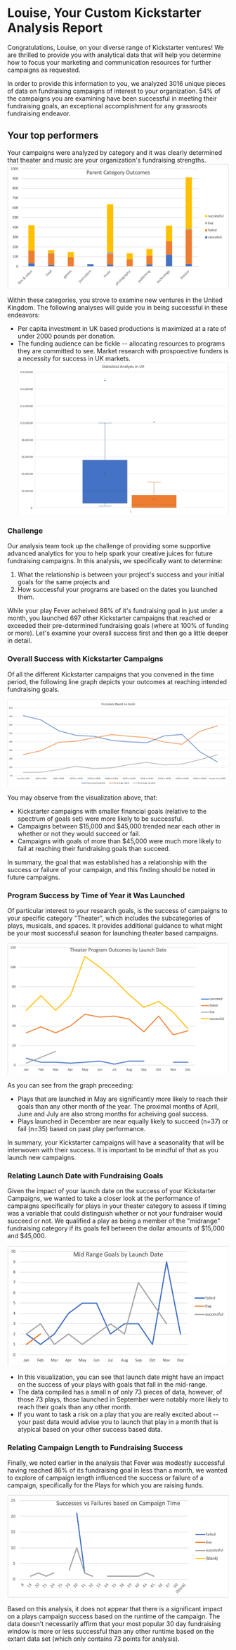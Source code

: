 # Louise, Your Custom Kickstarter Analysis Report

Congratulations, Louise, on your diverse range of Kickstarter ventures! We are thrilled to provide you with analytical data that will help you determine how to focus your marketing and communication resources for further campaigns as requested.

In order to provide this information to you, we analyzed 3016 unique pieces of data on fundraising campaigns of interest to your organization.  54% of the campaigns you are examining have been successful in meeting their fundraising goals, an exceptional accomplishment for any grassroots fundraising endeavor.

## Your top performers

Your campaigns were analyzed by category and it was clearly determined that theater and music are your organization's fundraising strengths. 
![Overview by Category](/ParentCatOutcomes.png)

Within these categories, you strove to examine new ventures in the United Kingdom. The following analyses will guide you in being successful in these endeavors:
* Per capita investment in UK based productions is maximized at a rate of under 2000 pounds per donation. 
* The funding audience can be fickle -- allocating resources to programs they are committed to see.  Market research with prospoective funders is a necessity for success in UK markets.  
![Goals and Fundraising for UK Based Productions](/UK%20Analysis.png)

### Challenge

Our analysis team took up the challenge of providing some supportive advanced analytics for you to help spark your creative juices for future fundraising campaigns.  In this analysis, we specifically want to determine: 
1. What the relationship is between your project's success and your initial goals for the same projects and 
2. How successful your programs are based on the dates you launched them.

While your play Fever acheived 86% of it's fundraising goal in just under a month, you launched 697 other Kickstarter campaigns that reached or exceeded their pre-determined fundraising goals (where at 100% of funding or more).  Let's examine your overall success first and then go a little deeper in detail.

### Overall Success with Kickstarter Campaigns

Of all the different Kickstarter campaigns that you convened in the time period, the following line graph depicts your outcomes at reaching intended fundraising goals. 

![Overview by Category](/OutcomesBasedonGoals.png)

You may observe from the visualization above, that: 
  * Kickstarter campaigns with smaller financial goals (relative to the spectrum of goals set) were more likely to be successful. 
  * Campaigns between $15,000 and $45,000 trended near each other in whether or not they would succeed or fail. 
  * Campaigns with goals of more than $45,000 were much more likely to fail at reaching their fundraising goals than succeed. 
  
In summary, the goal that was established has a relationship with the success or failure of your campaign, and this finding should be noted in future campaigns.

### Program Success by Time of Year it Was Launched 

Of particular interest to your research goals, is the success of campaigns to your specific category "Theater", which includes the subcategories of plays, musicals, and spaces.   It provides additional guidance to what might be your most successful season for launching theater based campaigns.  

![Overview by Category](/TheaterOutcomesbyLaunchDate.png)

As you can see from the graph preceeding:
* Plays that are launched in May are significantly more likely to reach their goals than any other month of the year. The proximal months of April, June and July are also strong months for acheiving goal success.
* Plays launched in December are near equally likely to succeed (n=37) or fail (n=35) based on past play performance. 

In summary, your Kickstarter campaigns will have a seasonality that will be interwoven with their success. It is important to be mindful of that as you launch new campaigns.

### Relating Launch Date with Fundraising Goals

Given the impact of your launch date on the success of your Kickstarter Campaigns, we wanted to take a closer look at the performance of campaigns specifically for plays in your theater category to assess if timing was a variable that could distinguish whether or not your fundraiser would succeed or not.  We qualified a play as being a member of the "midrange" fundraising category if its goals fell between the dollar amounts of $15,000 and $45,000. 

![Overview by Category](/Midrangegoalsbylaunch.png)

* In this visualization, you can see that launch date might have an impact on the success of your plays with goals that fall in the mid-range.  
* The data compiled has a small n of only 73 pieces of data, however, of those 73 plays, those launched in September were notably more likely to reach their goals than any other month. 
* If you want to task a risk on a play that you are really excited about -- your past data would advise you to launch that play in a month that is atypical based on your other success based data. 

### Relating Campaign Length to Fundraising Success

Finally, we noted earlier in the analysis that Fever was modestly successful having reached 86% of its fundraising goal in less than a month, we wanted to explore of campaign length influenced the success or failure of a campaign, specifically for the Plays for which you are raising funds. 

![Overview by Category](/SvFCampaignTime.png)

Based on this analysis, it does not appear that there is a significant impact on a plays campaign success based on the runtime of the campaign.  The data doesn't necessarily affirm that your most popular 30 day fundraising window is more or less successful than any other runtime based on the extant data set (which only contains 73 points for analysis).





